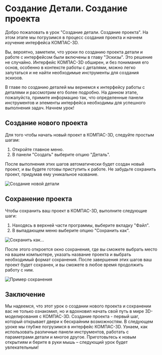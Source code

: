 # Создание Детали. Создание проекта

Добро пожаловать в урок "Создание детали. Создание проекта". На этом этапе мы погрузимся в процесс создания проекта и начнем изучение интерфейса КОМПАС-3D.

Вы, вероятно, заметили, что уроки по созданию проекта детали и работе с интерфейсом были включены в главу "Эскизы". Это решение не случайно. Интерфейс КОМПАС-3D обширен, и без понимания его основ, особенно в контексте работы с деталями, можно легко запутаться и не найти необходимые инструменты для создания эскизов.

В главе по созданию деталей мы вернемся к интерфейсу работы с деталями и рассмотрим его более подробно. На данном этапе, пожалуйста, примите информацию так, что определенные панели инструментов и элементы интерфейса необходимы для успешного выполнения задач. Начнем урок!

## Создание нового проекта

Для того чтобы начать новый проект в КОМПАС-3D, следуйте простым шагам:

1. Откройте главное меню.
2. В панели "Создать" выберите опцию "Деталь".

После выполнения этих шагов автоматически будет создан новый проект, и вы будете готовы приступить к работе. Не забудьте сохранить проект, придумав ему уникальное название.

![Создание новой детали](https://github.com/NotACat1/COMPASS-3D-courses/assets/113008873/396706b1-245b-4083-a574-cc78352d4734)

## Сохранение проекта

Чтобы сохранить ваш проект в КОМПАС-3D, выполните следующие шаги:

1. Находясь в верхней части программы, выберите вкладку "Файл".
2. В выпадающем меню выберите опцию "Сохранить как".

![Сохранить как...](https://github.com/NotACat1/COMPASS-3D-courses/assets/113008873/fc3b0840-795b-4b9e-ac54-998dfe7e2eaf)

После этого откроется окно сохранения, где вы сможете выбрать место на вашем компьютере, указать название проекта и выбрать необходимый формат сохранения. После завершения этих шагов ваш проект будет сохранен, и вы сможете в любое время продолжить работу с ним.

![Пример сохранения](https://github.com/NotACat1/COMPASS-3D-courses/assets/113008873/27a895e5-5137-4efe-8909-432ec89d639e)

## Заключение

Мы надеемся, что этот урок о создании нового проекта и сохранении вас не только ознакомил, но и вдохновил начать свой путь в мире 3D-моделирования с КОМПАС-3D. Создание проекта - первый шаг, который открывает двери к бескрайним возможностям. В следующем уроке мы глубже погрузимся в интерфейс КОМПАС-3D. Узнаем, как использовать различные панели инструментов, работать с параметрами детали и многое другое. Приготовьтесь к новым открытиям и берите в руки мышь – следующий урок будет увлекательным!
